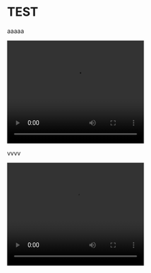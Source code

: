 # TEST

aaaaa

<video width="320" height="240" controls>
  <source src="https://raw.githubusercontent.com/mponce0/testing/master/web-rendering/figs/output.mp4" type="video/mp4">
  Your browser does not support the video tag.
</video>

vvvv

<video width="320" height="240" controls>
  <source src="../web-rendering/figs/output.mp4" type="video/mp4">
  Your browser does not support the video tag.
</video>
